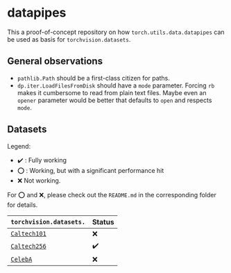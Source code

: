 # datapipes

This a proof-of-concept repository on how `torch.utils.data.datapipes` can be used as basis for `torchvision.datasets`.

## General observations

- `pathlib.Path` should be a first-class citizen for paths.
- `dp.iter.LoadFilesFromDisk` should have a `mode` parameter. Forcing `rb` makes it cumbersome to read from plain text 
  files. Maybe even an `opener` parameter would be better that defaults to `open` and respects `mode`.
  
## Datasets

Legend:

- :heavy_check_mark: : Fully working
- :o: : Working, but with a significant performance hit
- :x: Not working.

For :o: and :x:, please check out the `README.md` in the corresponding folder for details.

| `torchvision.datasets.`     | Status             |
|:----------------------------|--------------------|
| [`Caltech101`](caltech101/) | :x:                |
| [`Caltech256`](caltech256/) | :heavy_check_mark: |
| [`CelebA`](celeba/)         | :x:                |
